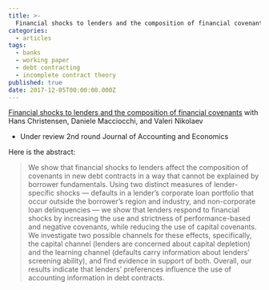 ```yaml
---
title: >-
  Financial shocks to lenders and the composition of financial covenants
categories:
  - articles
tags:
  - banks
  - working paper
  - debt contracting
  - incomplete contract theory
published: true
date: 2017-12-05T00:00:00.000Z
---
```


[Financial shocks to lenders and the composition of financial covenants](https://papers.ssrn.com/sol3/papers.cfm?abstract_id=3079996)
with Hans Christensen, Daniele Macciocchi, and Valeri Nikolaev

- Under review 2nd round Journal of Accounting and Economics

Here is the abstract:

> We show that financial shocks to lenders affect the composition of covenants in new debt contracts in a way that cannot be explained by borrower fundamentals. Using two distinct measures of lender-specific shocks — defaults in a lender’s corporate loan portfolio that occur outside the borrower’s region and industry, and non-corporate loan delinquencies — we show that lenders respond to financial shocks by increasing the use and strictness of performance-based and negative covenants, while reducing the use of capital covenants. We investigate two possible channels for these effects, specifically, the capital channel (lenders are concerned about capital depletion) and the learning channel (defaults carry information about lenders’ screening ability), and find evidence in support of both. Overall, our results indicate that lenders’ preferences influence the use of accounting information in debt contracts.  



